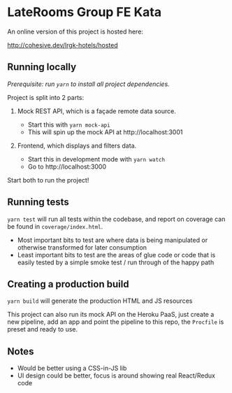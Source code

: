 # LateRooms Group FE Kata

An online version of this project is hosted here: 

http://cohesive.dev/lrgk-hotels/hosted

## Running locally

_Prerequisite: run `yarn` to install all project dependencies._

Project is split into 2 parts:

1. Mock REST API, which is a façade remote data source.
    - Start this with `yarn mock-api`
    - This will spin up the mock API at http://localhost:3001 
    
2. Frontend, which displays and filters data.
    - Start this in development mode with `yarn watch`
    - Go to http://localhost:3000

Start both to run the project!

## Running tests

`yarn test` will run all tests within the codebase, and report on coverage can be found in `coverage/index.html`.

- Most important bits to test are where data is being manipulated or otherwise transformed for later consumption
- Least important bits to test are the areas of glue code or code that is easily tested by a simple smoke test / run through of
the happy path

## Creating a production build

`yarn build` will generate the production HTML and JS resources

This project can also run its mock API on the Heroku PaaS, just create a new
pipeline, add an app and point the pipeline to this repo, the `Procfile` is
preset and ready to use. 

## Notes

- Would be better using a CSS-in-JS lib
- UI design could be better, focus is around showing real React/Redux code 